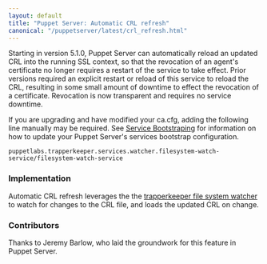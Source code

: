```yaml
---
layout: default
title: "Puppet Server: Automatic CRL refresh"
canonical: "/puppetserver/latest/crl_refresh.html"
---
```


Starting in version 5.1.0, Puppet Server can automatically reload an updated CRL into the running SSL context, so that the revocation of an agent's certificate no longer requires a restart of the service to take effect. Prior versions required an explicit restart or reload of this service to reload the CRL, resulting in some small amount of downtime to effect the revocation of a certificate. Revocation is now transparent and requires no service downtime.

If you are upgrading and have modified your ca.cfg, adding the following line manually may be required. See [Service Bootstraping](./configuration.markdown#service-bootstrapping) for information on how to update your Puppet Server's services bootstrap configuration.

`puppetlabs.trapperkeeper.services.watcher.filesystem-watch-service/filesystem-watch-service`

### Implementation

Automatic CRL refresh leverages the the [trapperkeeper file system watcher](https://github.com/puppetlabs/trapperkeeper-filesystem-watcher) to watch for changes to the CRL file, and loads the updated CRL on change.

### Contributors

Thanks to Jeremy Barlow, who laid the groundwork for this feature in Puppet Server.
